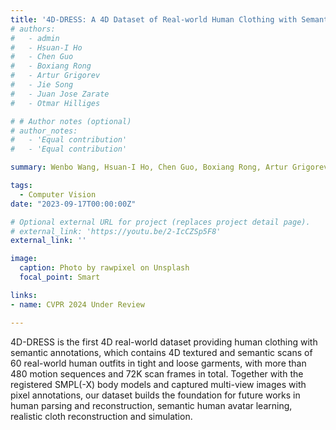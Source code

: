 ```yaml
---
title: '4D-DRESS: A 4D Dataset of Real-world Human Clothing with Semantic Annotations'
# authors:
#   - admin
#   - Hsuan-I Ho
#   - Chen Guo
#   - Boxiang Rong
#   - Artur Grigorev
#   - Jie Song
#   - Juan Jose Zarate
#   - Otmar Hilliges

# # Author notes (optional)
# author_notes:
#   - 'Equal contribution'
#   - 'Equal contribution'

summary: Wenbo Wang, Hsuan-I Ho, Chen Guo, Boxiang Rong, Artur Grigorev, Jie Song, Juan Jose Zarate, Otmar Hilliges.

tags:
  - Computer Vision
date: "2023-09-17T00:00:00Z"

# Optional external URL for project (replaces project detail page).
# external_link: 'https://youtu.be/2-IcCZSp5F8'
external_link: ''

image:
  caption: Photo by rawpixel on Unsplash
  focal_point: Smart

links:
- name: CVPR 2024 Under Review

---
```


4D-DRESS is the first 4D real-world dataset providing human clothing with semantic annotations, which contains 4D textured and semantic scans of 60 real-world human outfits in tight and loose garments, with more than 480 motion sequences and 72K scan frames in total. Together with the registered SMPL(-X) body models and captured multi-view images with pixel annotations, our dataset builds the foundation for future works in human parsing and reconstruction, semantic human avatar learning, realistic cloth reconstruction and simulation. 
